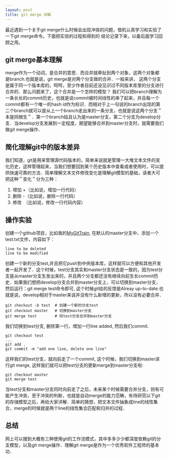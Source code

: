 ```yaml
---
layout: post
title: git merge 详解
---
```


最近遇到一个关于git merge什么时候会出现冲突的问题，借机认真学习和实验了一下git merge命令。下面把实验的过程和得到的
结论记录下来，以备后面学习回顾之用。

## git merge基本理解
merge作为一个动词，是合并的意思．而合并就牵扯到两个对象，这两个对象都是branch.也就是说，git merge是对两个分支做的合并．一般来讲，
这两个分支是属于同一个版本库的，呵呵，至少作者目前还没见识过不同版本库里的分支进行合并的．那么问题来了，这个合并是一个怎样的模型？
我们可以把branch理解为一条长长的commit历史，也就是说commit被时间线性的串了起来，并且每一个commit都有一个唯一的hash id作为标识．而相对于上一句说的branch出现的第二个branch就可以是从上一个branch走出来的一条分支，也就是说这两个分支＂本是同根生＂．第一个branch姑且认为是master分支，第二个分支为develop分支．当develop分支发展到一定程度，期望能够合并到master分支时，就需要我们做git merge操作．

## 简化理解git中的版本差异
我们知道，git是用来管理源代码版本的，简单来说就是管理一大堆文本文件的变化历史，这样管理起来，当我们想要回到某个历史版本中查看或者使用时，可以提供快速可靠的方法．简单理解文本文件修改变化是理解git模型的基础，读者大可把这种＂变化＂分为三种：

1. 增加 +（比如说，增加一行代码）
2. 删除 -（比如说，删除一行代码）
3. 修改　（比如说，修改一行代码内容）

## 操作实验
创建一个github项目，比如我的[MyGitTrain](https://github.com/IvanJobs/MyGitTrain), 在默认的master分支中，添加一个test.txt文件，内容如下：
```
line to be deleted
line to be modified
```

创建一个新的分支test,并且把它push到中央版本库，这样就可以方便和其他开发者一起开发了．这个时候，test分支其实和master分支状态是一致的，因为test分支是从master分支生发出来的，并且两个分支都还没有继续向前生长commit历史．如果我们想把develop分支合并到master分支上，可以切换到master分支，然后运行：git merge test命令即可, 这个时候git给的反馈是Alreay up-to-date.也就是说，develop相对于master来说并没有什么新增的更新，所以没有必要合并．
```
git checkout -b test  # 创建一个新的分支test
git checkout master   # 切换到master分支
git merge test        # 将test分支合并到master分支
```

我们切换到test分支, 删除第一行，增加一行line added, 然后我们commit.
```
git checkout test
...
git add .
git commit -m "add one line, delete one line"
```
这样我们的test分支，就向前走了一个commit, 这个时候，我们切换到master进行git merge, 这样我们就可以把test分支的更新merge到master分支啦:
```
git checkout master
git merge test
```
当test分支和master分支同时向前走了之后，未来某个时候需要合并分支，则有可能产生冲突，至于冲突的判断，也就是自动merge的能力范畴，有待研究以下git的存储模型之后，再给大家详解．简单的猜想，把文本文件抽象成line的线性集合，merge的时候就是两个line的线性集合匹配和归并的过程．

## 总结
网上可以搜到大概有三种使用git的工作流模式，其中多多少少都深度依赖git的分支模型，以及git merge操作．理解git merge是作为一个优秀软件工程师的基本功．
